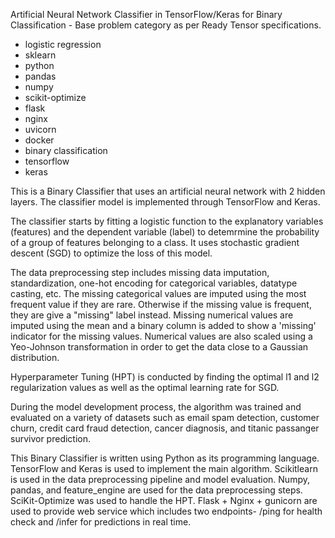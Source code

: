 Artificial Neural Network Classifier in TensorFlow/Keras for Binary Classification - Base problem category as per Ready Tensor specifications.

- logistic regression
- sklearn
- python
- pandas
- numpy
- scikit-optimize
- flask
- nginx
- uvicorn
- docker
- binary classification
- tensorflow
- keras

This is a Binary Classifier that uses an artificial neural network with 2 hidden layers. The classifier model is implemented through TensorFlow and Keras.

The classifier starts by fitting a logistic function to the explanatory variables (features) and the dependent variable (label) to detemrmine the probability of a group of features belonging to a class. It uses stochastic gradient descent (SGD) to optimize the loss of this model.

The data preprocessing step includes missing data imputation, standardization, one-hot encoding for categorical variables, datatype casting, etc. The missing categorical values are imputed using the most frequent value if they are rare. Otherwise if the missing value is frequent, they are give a "missing" label instead. Missing numerical values are imputed using the mean and a binary column is added to show a 'missing' indicator for the missing values. Numerical values are also scaled using a Yeo-Johnson transformation in order to get the data close to a Gaussian distribution.

Hyperparameter Tuning (HPT) is conducted by finding the optimal l1 and l2 regularization values as well as the optimal learning rate for SGD.

During the model development process, the algorithm was trained and evaluated on a variety of datasets such as email spam detection, customer churn, credit card fraud detection, cancer diagnosis, and titanic passanger survivor prediction.

This Binary Classifier is written using Python as its programming language. TensorFlow and Keras is used to implement the main algorithm. Scikitlearn is used in the data preprocessing pipeline and model evaluation. Numpy, pandas, and feature_engine are used for the data preprocessing steps. SciKit-Optimize was used to handle the HPT. Flask + Nginx + gunicorn are used to provide web service which includes two endpoints- /ping for health check and /infer for predictions in real time.
